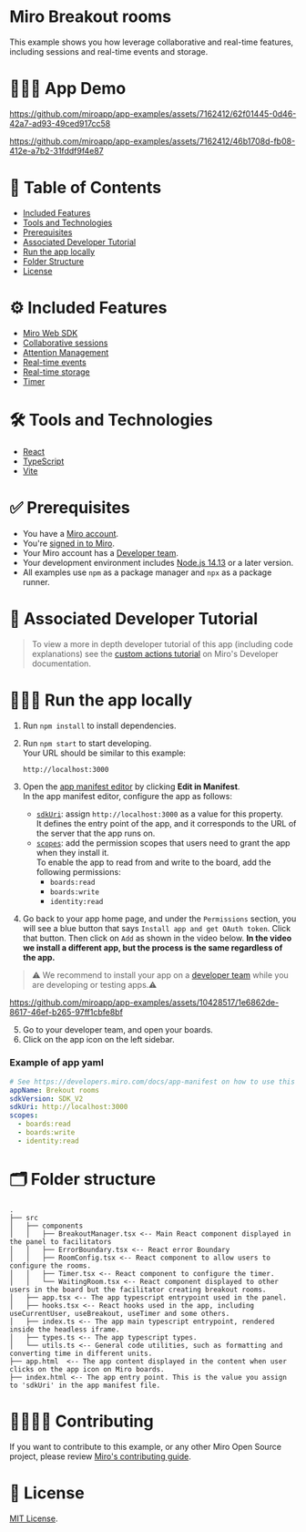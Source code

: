 # Miro Breakout rooms

This example shows you how leverage collaborative and real-time features, including sessions and real-time events and storage.

# 👨🏻‍💻 App Demo

https://github.com/miroapp/app-examples/assets/7162412/62f01445-0d46-42a7-ad93-49ced917cc58

https://github.com/miroapp/app-examples/assets/7162412/46b1708d-fb08-412e-a7b2-31fddf9f4e87

# 📒 Table of Contents

- [Included Features](#features)
- [Tools and Technologies](#tools)
- [Prerequisites](#prerequisites)
- [Associated Developer Tutorial](#tutorial)
- [Run the app locally](#run)
- [Folder Structure](#folder)
- [License](#license)

# ⚙️ Included Features <a name="features"></a>

- [Miro Web SDK](https://developers.miro.com/docs/web-sdk-reference)
- [Collaborative sessions](TODO)
- [Attention Management](TODO)
- [Real-time events](TODO)
- [Real-time storage](TODO)
- [Timer](TODO)

# 🛠️ Tools and Technologies <a name="tools"></a>

- [React](https://react.dev/)
- [TypeScript](https://www.typescriptlang.org/)
- [Vite](https://vitejs.dev/)

# ✅ Prerequisites <a name="prerequisites"></a>

- You have a [Miro account](https://miro.com/signup/).
- You're [signed in to Miro](https://miro.com/login/).
- Your Miro account has a [Developer team](https://developers.miro.com/docs/create-a-developer-team).
- Your development environment includes [Node.js 14.13](https://nodejs.org/en/download) or a later version.
- All examples use `npm` as a package manager and `npx` as a package runner.

# 📖 Associated Developer Tutorial <a name="tutorial"></a>

> To view a more in depth developer tutorial
> of this app (including code explanations) see the [custom actions tutorial](https://developers.miro.com/docs/add-custom-actions-to-your-app) on Miro's Developer documentation.

# 🏃🏽‍♂️ Run the app locally <a name="run"></a>

1. Run `npm install` to install dependencies.
2. Run `npm start` to start developing. \
   Your URL should be similar to this example:
   ```
   http://localhost:3000
   ```
3. Open the [app manifest editor](https://developers.miro.com/docs/manually-create-an-app#step-2-configure-your-app-in-miro) by clicking **Edit in Manifest**. \
   In the app manifest editor, configure the app as follows:

   - [`sdkUri`](https://developers.miro.com/docs/app-manifest#sdkuri): assign `http://localhost:3000` as a value for this property. \
     It defines the entry point of the app, and it corresponds to the URL of the server that the app runs on.
   - [`scopes`](https://developers.miro.com/docs/app-manifest#scopes): add the permission scopes that users need to grant the app when they install it. \
     To enable the app to read from and write to the board, add the following permissions:
     - `boards:read`
     - `boards:write`
     - `identity:read`

4. Go back to your app home page, and under the `Permissions` section, you will see a blue button that says `Install app and get OAuth token`. Click that button. Then click on `Add` as shown in the video below. <b>In the video we install a different app, but the process is the same regardless of the app.</b>

> ⚠️ We recommend to install your app on a [developer team](https://developers.miro.com/docs/create-a-developer-team) while you are developing or testing apps.⚠️

https://github.com/miroapp/app-examples/assets/10428517/1e6862de-8617-46ef-b265-97ff1cbfe8bf

5. Go to your developer team, and open your boards.
6. Click on the app icon on the left sidebar.

### Example of app yaml

```yaml
# See https://developers.miro.com/docs/app-manifest on how to use this
appName: Brekout rooms
sdkVersion: SDK_V2
sdkUri: http://localhost:3000
scopes:
  - boards:read
  - boards:write
  - identity:read
```

# 🗂️ Folder structure <a name="folder"></a>

```
.
├── src
│   ├── components
│   │   ├── BreakoutManager.tsx <-- Main React component displayed in the panel to facilitators
│   │   ├── ErrorBoundary.tsx <-- React error Boundary
│   │   ├── RoomConfig.tsx <-- React component to allow users to configure the rooms.
│   │   ├── Timer.tsx <-- React component to configure the timer.
│   │   └── WaitingRoom.tsx <-- React component displayed to other users in the board but the facilitator creating breakout rooms.
│   ├── app.tsx <-- The app typescript entrypoint used in the panel.
│   ├── hooks.tsx <-- React hooks used in the app, including useCurrentUser, useBreakout, useTimer and some others.
│   ├── index.ts <-- The app main typescript entrypoint, rendered inside the headless iframe.
│   ├── types.ts <-- The app typescript types.
│   └── utils.ts <-- General code utilities, such as formatting and converting time in different units.
├── app.html  <-- The app content displayed in the content when user clicks on the app icon on Miro boards.
├── index.html <-- The app entry point. This is the value you assign to 'sdkUri' in the app manifest file.

```

# 🫱🏻‍🫲🏽 Contributing <a name="contributing"></a>

If you want to contribute to this example, or any other Miro Open Source project, please review [Miro's contributing guide](https://github.com/miroapp/app-examples/blob/main/CONTRIBUTING.md).

# 🪪 License <a name="license"></a>

[MIT License](https://github.com/miroapp/app-examples/blob/main/LICENSE).
